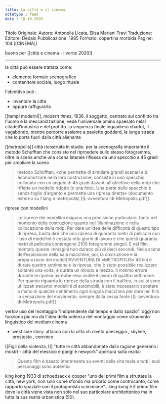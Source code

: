 ```yaml
---
title: La città e il cinema
notetype : feed
date : 18-10-2020
---
```


Titolo Originale: 
Autore: Antonella Licata, Elisa Mariani Travi
Traduzione: 
Editore: Dedalo
Pubblicazione: 1985
Formato: copertina morbida
Pagine: 104
[[CINEMA]]

buono per [[città e cinema - livorno 2020]]

---

la città può essere trattata come:
- elemento formale scenografico
- contenitore sociale, luogo rituale

l'obiettivo può :
- inventare la città
- oppure raffigurarla

[[tempi moderni]], _modern times_, 1936.
il soggetto, centrato sul conflitto tra l'uomo e la meccanizzazione, vede l'universale omino spaesato nelal citàdell'industria e del profitto. la sequenza finale inquadrerà charlot, il vagabondo, mentre percorre assieme a paulette goddard, la lunga strada che lo porta fuori dalla città alienante

[[metropolis]]
città ricostruita in studio.
per la scenograifa importante il metodo Schufftan che consiste nel riprnedere sullo stesso fotogramma, oltre la scena anche una scena laterale riflessa da uno specchio a 45 gradi per ampliare la scena
> metodo Schüfftan, «che permette di simulare grandi scenari e di economizzare nella loro costruzione, consiste in uno specchio collocato con un angolo di 45 gradi davanti all’obiettivo della mdp che riflette un modello ridotto (o una foto). Una parte dello specchio è senza foglio d’argento e permette una ripresa diretta» 
(documento esterno su f.lang e metropolis) [[L-avventura-di-Metropolis.pdf]]

riprese con modellini
> Le riprese dei modellini esigono una precisione particolare, tanto nel momento della costruzione quanto nell’illuminazione e nella collocazione della mdp. Per dare un’idea della difficoltà di questo tipo di ripresa, basta dire che una ripresa di quaranta metri di pellicola con l’uso di modellini è costata otto giorni di lavoro e che questi quaranta metri di pellicola contengono 2100 fotogrammi singoli. E nel film montato queste immagini non durano più di dieci secondi. Nella scena dell’esplosione della sala macchine, poi, la costruzione e la preparazione dei modelL’AVVENTURA DI «METROPOLIS» 45 lini è durata quattro settimane e la ripresa, che è stato possibile realizzare soltanto una volta, è durata un minuto e mezzo. Il minimo errore durante le riprese avrebbe reso inutile il lavoro di quattro settimane. Per quanto riguarda le riprese della strada con il traffico, in cui si sono utilizzati trecento modellini di automobili, è stato necessario spostare a mano di qualche centimetro ogni singola macchina per dare nel film la sensazione del movimento. 
sempre dalla sessa fonte [[L-avventura-di-Metropolis.pdf]]

vertov
uso del montaggio "indipendente dal tempo e dallo spazio". oggi non funziona più ma dà l'idea della potenza del montaggio come strumento linguistico del medium cinema

- west side story. attacco con la città ch diveta paeseggio , skyline, prestesto , cornince

[[Figli della violenza, I]]
"tutte le città abbandonate dalla ragione generano i mostri - città del messico è parigi è newyork"
apertura sulla realtà:
> Questo film è basato interamente su eventi della vita reale e tutti i suoi personaggi sono autentici


king kong 1933 di schoedsack e cooper
"uno dei primi film a sfruttare la città, new york, non solo come sfondo ma proprio come controcanto, come rapporto spaziale con il protagonista scimmione"..
king kong è il primo film dove la città viene vista non solo nel suo particolare architettonico ma in tutta la sua realtà urbanistica (50).